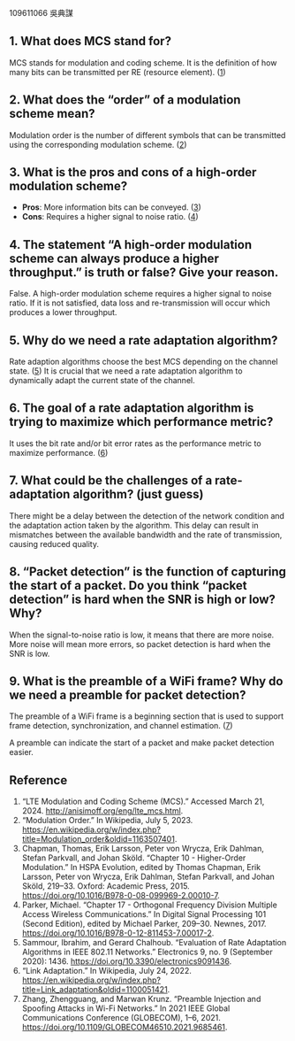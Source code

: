 109611066 吳典謀

## 1. What does MCS stand for?

MCS stands for modulation and coding scheme. It is the definition of how many bits can be transmitted per RE (resource element). (<u>1</u>)

## 2. What does the “order” of a modulation scheme mean?

Modulation order is the number of different symbols that can be transmitted using the corresponding modulation scheme. (<u>2</u>)

## 3. What is the pros and cons of a high-order modulation scheme?

- **Pros**: More information bits can be conveyed. (<u>3</u>)
- **Cons**: Requires a higher signal to noise ratio. (<u>4</u>)

## 4. The statement “A high-order modulation scheme can always produce a higher throughput.” is truth or false? Give your reason.

False. A high-order modulation scheme requires a higher signal to noise ratio. If it is not satisfied, data loss and re-transmission will occur which produces a lower throughput.

## 5. Why do we need a rate adaptation algorithm?

Rate adaption algorithms choose the best MCS depending on the channel state. (<u>5</u>) It is crucial that we need a rate adaptation algorithm to dynamically adapt the current state of the channel.

## 6. The goal of a rate adaptation algorithm is trying to maximize which performance metric?

It uses the bit rate and/or bit error rates as the performance metric to maximize performance. (<u>6</u>)

## 7. What could be the challenges of a rate-adaptation algorithm? (just guess)

There might be a delay between the detection of the network condition and the adaptation action taken by the algorithm. This delay can result in mismatches between the available bandwidth and the rate of transmission, causing reduced quality.

## 8. “Packet detection” is the function of capturing the start of a packet. Do you think “packet detection” is hard when the SNR is high or low? Why?

When the signal-to-noise ratio is low, it means that there are more noise. More noise will mean more errors, so packet detection is hard when the SNR is low.

## 9. What is the preamble of a WiFi frame? Why do we need a preamble for packet detection?

The preamble of a WiFi frame is a beginning section that is used to support frame detection, synchronization, and channel estimation. (<u>7</u>)

A preamble can indicate the start of a packet and make packet detection easier.

## Reference

1. “LTE Modulation and Coding Scheme (MCS).” Accessed March 21, 2024. http://anisimoff.org/eng/lte_mcs.html.
2. “Modulation Order.” In Wikipedia, July 5, 2023. https://en.wikipedia.org/w/index.php?title=Modulation_order&oldid=1163507401.
3. Chapman, Thomas, Erik Larsson, Peter von Wrycza, Erik Dahlman, Stefan Parkvall, and Johan Sköld. “Chapter 10 - Higher-Order Modulation.” In HSPA Evolution, edited by Thomas Chapman, Erik Larsson, Peter von Wrycza, Erik Dahlman, Stefan Parkvall, and Johan Sköld, 219–33. Oxford: Academic Press, 2015. https://doi.org/10.1016/B978-0-08-099969-2.00010-7.
4. Parker, Michael. “Chapter 17 - Orthogonal Frequency Division Multiple Access Wireless Communications.” In Digital Signal Processing 101 (Second Edition), edited by Michael Parker, 209–30. Newnes, 2017. https://doi.org/10.1016/B978-0-12-811453-7.00017-2.
5. Sammour, Ibrahim, and Gerard Chalhoub. “Evaluation of Rate Adaptation Algorithms in IEEE 802.11 Networks.” Electronics 9, no. 9 (September 2020): 1436. https://doi.org/10.3390/electronics9091436.
6. “Link Adaptation.” In Wikipedia, July 24, 2022. https://en.wikipedia.org/w/index.php?title=Link_adaptation&oldid=1100051421.
7. Zhang, Zhengguang, and Marwan Krunz. “Preamble Injection and Spoofing Attacks in Wi-Fi Networks.” In 2021 IEEE Global Communications Conference (GLOBECOM), 1–6, 2021. https://doi.org/10.1109/GLOBECOM46510.2021.9685461.